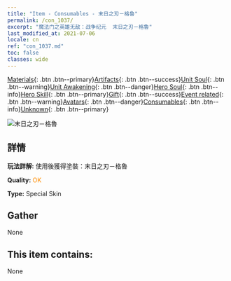 ```yaml
---
title: "Item - Consumables - 末日之刃－格魯"
permalink: /con_1037/
excerpt: "魔法门之英雄无敌：战争纪元  末日之刃－格魯"
last_modified_at: 2021-07-06
locale: cn
ref: "con_1037.md"
toc: false
classes: wide
---
```

 [Materials](/ItemsCN/){: .btn .btn--primary}[Artifacts](/ItemsCN/Artifacts/){: .btn .btn--success}[Unit Soul](/ItemsCN/UnitSoul/){: .btn .btn--warning}[Unit Awakening](/ItemsCN/UnitAwakening/){: .btn .btn--danger}[Hero Soul](/ItemsCN/HeroSoul/){: .btn .btn--info}[Hero Skill](/ItemsCN/HeroSkill/){: .btn .btn--primary}[Gift](/ItemsCN/Gift/){: .btn .btn--success}[Event related](/ItemsCN/Events/){: .btn .btn--warning}[Avatars](/ItemsCN/Avatars/){: .btn .btn--danger}[Consumables](/ItemsCN/Consumables/){: .btn .btn--info}[Unknown](/ItemsCN/Unknown/){: .btn .btn--primary}

 ![末日之刃－格魯](/images/h/h_Gelu4.jpg)

## 詳情
 **玩法詳解:** 使用後獲得塗裝：末日之刃－格魯

 **Quality:** <span style="color: #FF8C00">OK</span>

 **Type:** Special Skin

## Gather

  None

## This item contains:

  None

